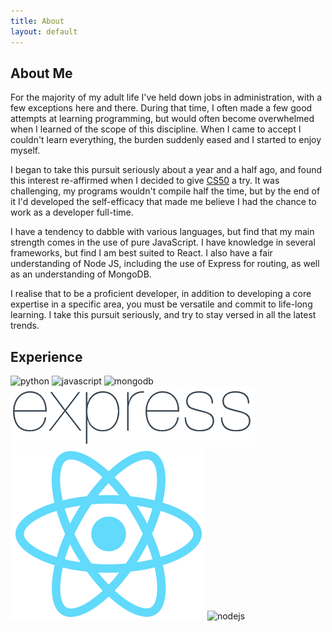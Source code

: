 ```yaml
---
title: About
layout: default 
---
```


<div type="container" id="sect-main">
<h2>About Me</h2>
<p>For the majority of my adult life I've held down jobs in administration, with a few exceptions here and there. During that time, I often made a few good attempts at learning programming, but would often become overwhelmed when I learned of the scope of this discipline. When I came to accept I couldn't learn everything, the burden suddenly eased and I started to enjoy myself. </p> 
<p>I began to take this pursuit seriously about a  year and a half ago, and found this interest re-affirmed when I decided to give <a href="https://www.edx.org/course/cs50s-introduction-computer-science-harvardx-cs50x">CS50</a> a try. It was challenging, my programs wouldn't compile half the time, but by the end of it I'd developed the self-efficacy that made me believe I had the chance to work as a developer full-time. </p>
<p>I have a tendency to dabble with various languages, but find that my main strength comes in the use of pure JavaScript. I have knowledge in several frameworks, but find I am best suited to React. I also have a fair understanding of Node JS, including the use of Express for routing, as well as an understanding of MongoDB.</p> 
<p>I realise that to be a proficient developer, in addition to developing a core expertise in a specific area, you must be versatile and commit to life-long learning. I take this pursuit seriously, and try to stay versed in all the latest trends.</p>
</div>
<h2>Experience</h2>
<div id="languageList"></div>
<div type="container" class="languagePictures">
<img id="python" class="languages" alt="python" src="https://upload.wikimedia.org/wikipedia/commons/thumb/0/0a/Python.svg/120px-Python.svg.png"/>
<img id="js" class="languages" alt="javascript" src="https://upload.wikimedia.org/wikipedia/commons/9/99/Unofficial_JavaScript_logo_2.svg"/>
<img id="mongodb" class="languages" alt="mongodb" src="https://upload.wikimedia.org/wikipedia/commons/thumb/d/d2/MongoDB-Logo-5c3a7405a85675366beb3a5ec4c032348c390b3f142f5e6dddf1d78e2df5cb5c.png/799px-MongoDB-Logo-5c3a7405a85675366beb3a5ec4c032348c390b3f142f5e6dddf1d78e2df5cb5c.png"/>
<img id="express" class="languages" alt="express" src="/assets/img/expressjs.png"/>
<img id="react" class="languages" alt="react" src="/assets/img/reactjs.png"/>
<img id="nodejs" class="languages" alt="nodejs" src="https://upload.wikimedia.org/wikipedia/commons/thumb/d/d9/Node.js_logo.svg/590px-Node.js_logo.svg.png "/>
</div>

